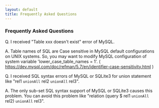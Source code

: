 ```yaml
---
layout: default
title: Frequently Asked Questions
---
```


### Frequently Asked Questions

Q. I received "Table xxx doesn't exist" error of MySQL.

A. Table names of SQL are Case sensitive in MySQL default configurations on UNIX systems.
So, you may want to modify MySQL configuration of system variable 'lower_case_table_names = 1'.
( https://dev.mysql.com/doc/refman/5.7/en/identifier-case-sensitivity.html )

Q. I received SQL syntax errors of MySQL or SQLite3 for union statement like "rel1 `unionAll` rel2 `unionAll` rel3".

A. The only sub-set SQL syntax support of MySQL or SQLite3 causes this problem.
You can avoid this problem like "relation (query $ rel1 `unionAll` rel2) `unionAll` rel3".
